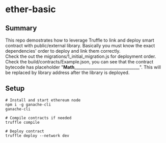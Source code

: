 # ether-basic

## Summary
This repo demostrates how to leverage Truffle to link and deploy smart contract with public/external library. Basically you must know the exact dependencies' order to deploy and link them correctly.  
Check the out the migrations/1_initial_migration.js for deployment order.  
Check the build/contracts/Example.json, you can see that the contract bytecode has placeholder "__Math__________________________________". This will be replaced by library address after the library is deployed.  

## Setup
```
# Install and start ethereum node
npm i -g ganache-cli
ganache-cli

# Compile contracts if needed
truffle compile

# Deploy contract
truffle deploy --network dev
```
